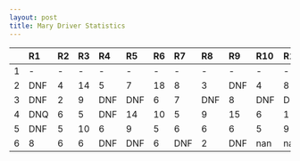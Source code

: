 ```yaml
---
layout: post 
title: Mary Driver Statistics
--- 
```


|    | R1   | R2   | R3   | R4   | R5   | R6   | R7   | R8   | R9   | R10   | R11   | R12   |
|---:|:-----|:-----|:-----|:-----|:-----|:-----|:-----|:-----|:-----|:------|:------|:------|
|  1 | -    | -    | -    | -    | -    | -    | -    | -    | -    | -     | -     | -     |
|  2 | DNF  | 4    | 14   | 5    | 7    | 18   | 8    | 3    | DNF  | 4     | 8     | 3     |
|  3 | DNF  | 2    | 9    | DNF  | DNF  | 6    | 7    | DNF  | 8    | DNF   | DNF   | 9     |
|  4 | DNQ  | 6    | 5    | DNF  | 14   | 10   | 5    | 9    | 15   | 6     | 1     | 5     |
|  5 | DNF  | 5    | 10   | 6    | 9    | 5    | 6    | 6    | 6    | 5     | 9     | 13    |
|  6 | 8    | 6    | 6    | DNF  | DNF  | 6    | DNF  | 2    | DNF  | nan   | nan   | nan   |